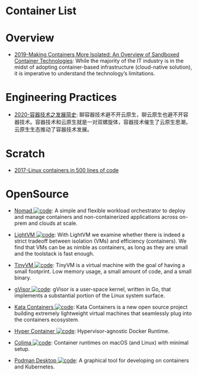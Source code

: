 # Container List

# Overview

- [2019-Making Containers More Isolated: An Overview of Sandboxed Container Technologies](https://unit42.paloaltonetworks.com/making-containers-more-isolated-an-overview-of-sandboxed-container-technologies/): While the majority of the IT industry is in the midst of adopting container-based infrastructure (cloud-native solution), it is imperative to understand the technology’s limitations.

# Engineering Practices

- [2020-容器技术之发展简史](https://mp.weixin.qq.com/s/ccFkJJz97KcuXdO3r5zdXA): 聊容器技术避不开云原生，聊云原生也避不开容器技术。容器技术和云原生就是一对双螺旋体，容器技术催生了云原生思潮，云原生生态推动了容器技术发展。

# Scratch

- [2017-Linux containers in 500 lines of code](https://blog.lizzie.io/linux-containers-in-500-loc.html)

# OpenSource

- [Nomad ![code](https://ng-tech.icu/assets/code.svg)](https://www.nomadproject.io/): A simple and flexible workload orchestrator to deploy and manage containers and non-containerized applications across on-prem and clouds at scale.

- [LightVM ![code](https://ng-tech.icu/assets/code.svg)](http://cnp.neclab.eu/projects/lightvm/): With LightVM we examine whether there is indeed a strict tradeoff between isolation (VMs) and efficiency (containers). We find that VMs can be as nimble as containers, as long as they are small and the toolstack is fast enough.

- [TinyVM ![code](https://ng-tech.icu/assets/code.svg)](https://github.com/jakogut/tinyvm): TinyVM is a virtual machine with the goal of having a small footprint. Low memory usage, a small amount of code, and a small binary.

- [gVisor ![code](https://ng-tech.icu/assets/code.svg)](https://github.com/google/gvisor): gVisor is a user-space kernel, written in Go, that implements a substantial portion of the Linux system surface.

- [Kata Containers ![code](https://ng-tech.icu/assets/code.svg)](https://katacontainers.io/): Kata Containers is a new open source project building extremely lightweight virtual machines that seamlessly plug into the containers ecosystem.

- [Hyper Container ![code](https://ng-tech.icu/assets/code.svg)](https://hypercontainer.io/): Hypervisor-agnostic Docker Runtime.

- [Colima ![code](https://ng-tech.icu/assets/code.svg)](https://github.com/abiosoft/colima): Container runtimes on macOS (and Linux) with minimal setup.

- [Podman Desktop ![code](https://ng-tech.icu/assets/code.svg)](https://github.com/containers/podman-desktop): A graphical tool for developing on containers and Kubernetes.
